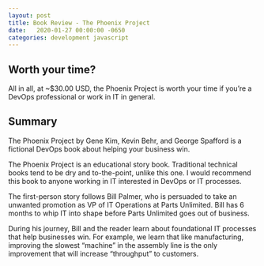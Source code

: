 ```yaml
---
layout: post
title: Book Review - The Phoenix Project
date:   2020-01-27 00:00:00 -0650
categories: development javascript
---
```


## Worth your time?
All in all, at ~$30.00 USD, the Phoenix Project is worth your time if you’re a DevOps professional or work in IT in general.

## Summary
The Phoenix Project by Gene Kim, Kevin Behr, and George Spafford is a fictional DevOps book about helping your business win.

The Phoenix Project is an educational story book. Traditional technical books tend to be dry and to-the-point, unlike this one. I would recommend this book to anyone working in IT interested in DevOps or IT processes.

The first-person story follows Bill Palmer, who is persuaded to take an unwanted promotion as VP of IT Operations at Parts Unlimited. Bill has 6 months to whip IT into shape before Parts Unlimited goes out of business.

During his journey, Bill and the reader learn about foundational IT processes that help businesses win. For example, we learn that like manufacturing, improving the slowest “machine” in the assembly line is the only improvement that will increase “throughput” to customers.